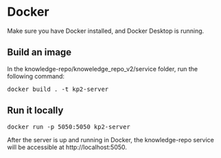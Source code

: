 # Docker

Make sure you have Docker installed, and Docker Desktop is running.

## Build an image

In the knowledge-repo/knoweledge_repo_v2/service folder, run the following command:

<pre>
docker build . -t kp2-server
</pre>

## Run it locally

<pre>
docker run -p 5050:5050 kp2-server
</pre>

After the server is up and running in Docker, the knowledge-repo service will be accessible at http://localhost:5050.
